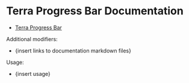 # Terra Progress Bar Documentation

- [Terra Progress Bar](terra-progress-bar.md)

Additional modifiers:

- {insert links to documentation markdown files}

Usage:

- {insert usage}
